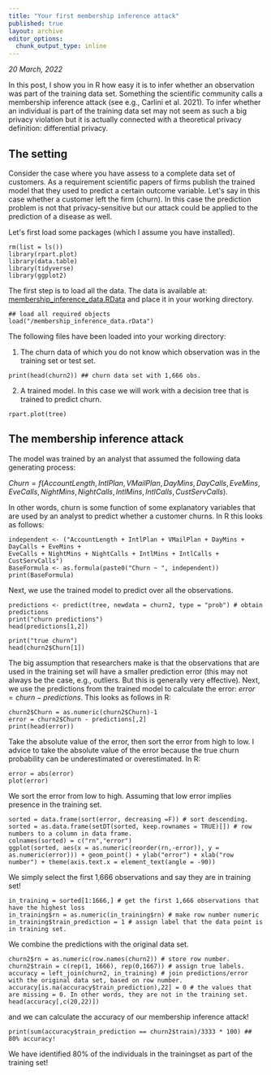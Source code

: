 ```yaml
---
title: "Your first membership inference attack"
published: true
layout: archive
editor_options:
  chunk_output_type: inline
---
```

*20 March, 2022*

In this post, I show you in R how easy it is to infer whether an observation was part of the training data set. Something the scientific community calls a membership inference attack (see e.g., Carlini et al. 2021). To infer whether an individual is part of the training data set may not seem as such a big privacy violation but it is actually connected with a theoretical privacy definition: differential privacy. 

## The setting
Consider the case where you have assess to a complete data set of customers. As a requirement scientific papers of firms publish the trained model that they used to predict a certain outcome variable. Let's say in this case whether a customer left the firm (churn). In this case the prediction problem is not that privacy-sensitive but our attack could be applied to the prediction of a disease as well.

Let's first load some packages (which I assume you have installed).

```{r}
rm(list = ls())
library(rpart.plot)
library(data.table)
library(tidyverse)
library(ggplot2)
```

The first step is to load all the data. The data is available at: [membership_inference_data.RData](https://github.com/GilianPonte/membership_inference/blob/main/membership_inference_data.RData "membership_inference_data.RData") and place it in your working directory.

```{r}
## load all required objects
load("/membership_inference_data.rData")
```

The following files have been loaded into your working directory:

1. The churn data of which you do not know which observation was in the training set or test set.

```{r}
print(head(churn2)) ## churn data set with 1,666 obs.
```

2. A trained model. In this case we will work with a decision tree that is trained to predict churn.

```{r}
rpart.plot(tree)
```

## The membership inference attack
The model was trained by an analyst that assumed the following data generating process:

$Churn = f(AccountLength, IntlPlan, VMailPlan, DayMins, DayCalls, EveMins, EveCalls, NightMins, NightCalls, IntlMins, IntlCalls, CustServCalls)$.

In other words, churn is some function of some explanatory variables that are used by an analyst to predict whether a customer churns. In R this looks as follows:

```{r}
independent <- ("AccountLength + IntlPlan + VMailPlan + DayMins + DayCalls + EveMins + 
EveCalls + NightMins + NightCalls + IntlMins + IntlCalls + CustServCalls")
BaseFormula <- as.formula(paste0("Churn ~ ", independent))
print(BaseFormula)
```

Next, we use the trained model to predict over all the observations.

```{r}
predictions <- predict(tree, newdata = churn2, type = "prob") # obtain predictions
print("churn predictions")
head(predictions[1,2])

print("true churn")
head(churn2$Churn[1])
```

The big assumption that researchers make is that the observations that are used in the training set will have a smaller prediction error (this may not always be the case, e.g., outliers. But this is generally very effective). Next, we use the predictions from the trained model to calculate the error: $error = churn - predictions$. This looks as follows in R:

```{r}
churn2$Churn = as.numeric(churn2$Churn)-1
error = churn2$Churn - predictions[,2]
print(head(error))
```

Take the absolute value of the error, then sort the error from high to low. I advice to take the absolute value of the error because the true churn probability can be underestimated or overestimated. In R:

```{r}
error = abs(error)
plot(error)
```

We sort the error from low to high. Assuming that low error implies presence in the training set.

```{r}
sorted = data.frame(sort(error, decreasing =F)) # sort descending.
sorted = as.data.frame(setDT(sorted, keep.rownames = TRUE)[]) # row numbers to a column in data frame.
colnames(sorted) = c("rn","error")
ggplot(sorted, aes(x = as.numeric(reorder(rn,-error)), y = as.numeric(error))) + geom_point() + ylab("error") + xlab("row number") + theme(axis.text.x = element_text(angle = -90))
```

We simply select the first 1,666 observations and say they are in training set!

```{r}
in_training = sorted[1:1666,] # get the first 1,666 observations that have the highest loss
in_training$rn = as.numeric(in_training$rn) # make row number numeric
in_training$train_prediction = 1 # assign label that the data point is in training set.
```

We combine the predictions with the original data set.

```{r}
churn2$rn = as.numeric(row.names(churn2)) # store row number.
churn2$train = c(rep(1, 1666), rep(0,1667)) # assign true labels.
accuracy = left_join(churn2, in_training) # join predictions/error with the original data set, based on row number. 
accuracy[is.na(accuracy$train_prediction),22] = 0 # the values that are missing = 0. In other words, they are not in the training set.
head(accuracy[,c(20,22)])
```

and we can calculate the accuracy of our membership inference attack!

```{r}
print(sum(accuracy$train_prediction == churn2$train)/3333 * 100) ## 80% accuracy!
```

We have identified 80% of the individuals in the trainingset as part of the training set!
